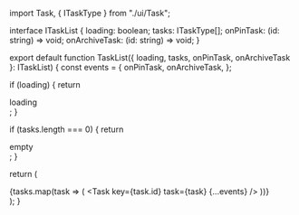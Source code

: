 import Task, { ITaskType } from "./ui/Task";

interface ITaskList {
  loading: boolean;
  tasks: ITaskType[];
  onPinTask: (id: string) => void;
  onArchiveTask: (id: string) => void;
}

export default function TaskList({ loading, tasks, onPinTask, onArchiveTask }: ITaskList) {
  const events = {
    onPinTask,
    onArchiveTask,
  };

  if (loading) {
    return <div className="list-items">loading</div>;
  }

  if (tasks.length === 0) {
    return <div className="list-items">empty</div>;
  }

  return (
    <div className="flex gap-4 flex-col">
      {tasks.map(task => (
        <Task key={task.id} task={task} {...events} />
      ))}
    </div>
  );
}